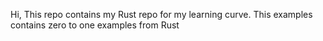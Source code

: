 Hi,
This repo contains my Rust repo for my learning curve. This examples contains zero to one examples from Rust
